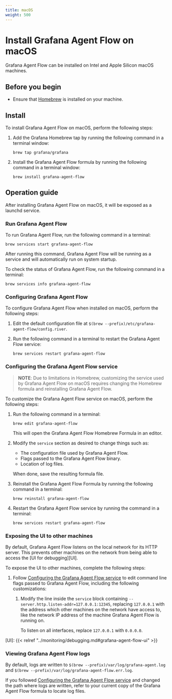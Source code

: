 ```yaml
---
title: macOS
weight: 500
---
```


# Install Grafana Agent Flow on macOS

Grafana Agent Flow can be installed on Intel and Apple Silicon macOS machines.

## Before you begin

* Ensure that [Homebrew][] is installed on your machine.

[Homebrew]: https://brew.sh

## Install

To install Grafana Agent Flow on macOS, perform the following steps:

1. Add the Grafana Homebrew tap by running the following command in a terminal
   window:

   ```shell
   brew tap grafana/grafana
   ```

2. Install the Grafana Agent Flow formula by running the following command in a
   terminal window:

   ```shell
   brew install grafana-agent-flow
   ```

## Operation guide

After installing Grafana Agent Flow on macOS, it will be exposed as a
launchd service.

### Run Grafana Agent Flow

To run Grafana Agent Flow, run the following command in a terminal:

```shell
brew services start grafana-agent-flow
```

After running this command, Grafana Agent Flow will be running as a service and
will automatically run on system startup.

To check the status of Grafana Agent Flow, run the following command in a
terminal:

```shell
brew services info grafana-agent-flow
```

### Configuring Grafana Agent Flow

To configure Grafana Agent Flow when installed on macOS, perform the following
steps:

1. Edit the default configuration file at
   `$(brew --prefix)/etc/grafana-agent-flow/config.river`.

2. Run the following command in a terminal to restart the Grafana Agent Flow
   service:

   ```shell
   brew services restart grafana-agent-flow
   ```

### Configuring the Grafana Agent Flow service

> **NOTE**: Due to limitations in Homebrew, customizing the service used by
> Grafana Agent Flow on macOS requires changing the Homebrew formula and
> reinstalling Grafana Agent Flow.

To customize the Grafana Agent Flow service on macOS, perform the following
steps:

1. Run the following command in a terminal:

   ```shell
   brew edit grafana-agent-flow
   ```

   This will open the Grafana Agent Flow Homebrew Formula in an editor.

2. Modify the `service` section as desired to change things such as:

   * The configuration file used by Grafana Agent Flow.
   * Flags passed to the Grafana Agent Flow binary.
   * Location of log files.

   When done, save the resulting formula file.

3. Reinstall the Grafana Agent Flow Formula by running the following command in
   a terminal:

   ```shell
   brew reinstall grafana-agent-flow
   ```

4. Restart the Grafana Agent Flow service by running the command in a terminal:

   ```shell
   brew services restart grafana-agent-flow
   ```

### Exposing the UI to other machines

By default, Grafana Agent Flow listens on the local network for its HTTP
server. This prevents other machines on the network from being able to access
the [UI for debugging][UI].

To expose the UI to other machines, complete the following steps:

1. Follow [Configuring the Grafana Agent Flow service](#configuring-the-grafana-agent-flow-service)
   to edit command line flags passed to Grafana Agent Flow, including the
   following customizations:

    1. Modify the line inside the `service` block containing
       `--server.http.listen-addr=127.0.0.1:12345`, replacing `127.0.0.1` with
       the address which other machines on the network have access to, like the
       network IP address of the machine Grafana Agent Flow is running on.

       To listen on all interfaces, replace `127.0.0.1` with `0.0.0.0`.

[UI]: {{< relref "../monitoring/debugging.md#grafana-agent-flow-ui" >}}

### Viewing Grafana Agent Flow logs

By default, logs are written to `$(brew --prefix)/var/log/grafana-agent.log` and
`$(brew --prefix)/var/log/grafana-agent-flow.err.log`.

If you followed [Configuring the Grafana Agent Flow service](#configuring-the-grafana-agent-flow-service)
and changed the path where logs are written, refer to your current copy of the
Grafana Agent Flow formula to locate log files.
